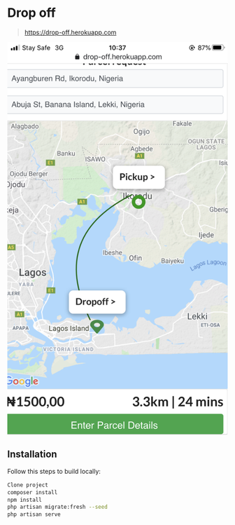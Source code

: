 # Drop off
> https://drop-off.herokuapp.com

![](3828A6EB-C4B9-4EC5-A33C-FDEEF1D8BD8F.png)

## Installation

Follow this steps to build locally:

```sh
Clone project
composer install
npm install
php artisan migrate:fresh --seed
php artisan serve
```



